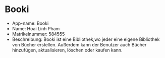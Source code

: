 # Booki

- App-name: Booki
- Name: Hoai Linh Pham
- Matrikelnummer: 584555
- Beschreibung: Booki ist eine Bibliothek,wo jeder eine eigene Bibliothek von Bücher erstellen. Außerdem kann der Benutzer auch Bücher hinzufügen, aktualisieren, löschen oder kaufen kann. 
